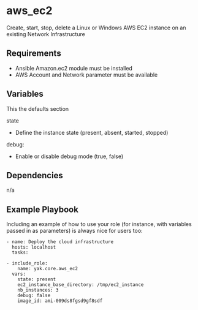 aws_ec2
=======

Create, start, stop, delete a Linux or Windows AWS EC2 instance on an existing Network Infrastructure

Requirements
------------

- Ansible Amazon.ec2 module must be installed
- AWS Account and Network parameter must be available

Variables
---------

This the defaults section

state
- Define the instance state (present, absent, started, stopped)

debug:
- Enable or disable debug mode (true, false)

Dependencies
------------

n/a

Example Playbook
----------------

Including an example of how to use your role (for instance, with variables passed in as parameters) is always nice for users too:

    - name: Deploy the cloud infrastructure
      hosts: localhost
      tasks:

    - include_role:
        name: yak.core.aws_ec2
      vars:
        state: present
        ec2_instance_base_directory: /tmp/ec2_instance
        nb_instances: 3
        debug: false
        image_id: ami-009ds8fgsd9gf8sdf

